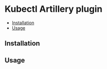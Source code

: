 # Kubectl Artillery plugin

- [Installation](#installation)
- [Usage](#usage)

## Installation

## Usage

